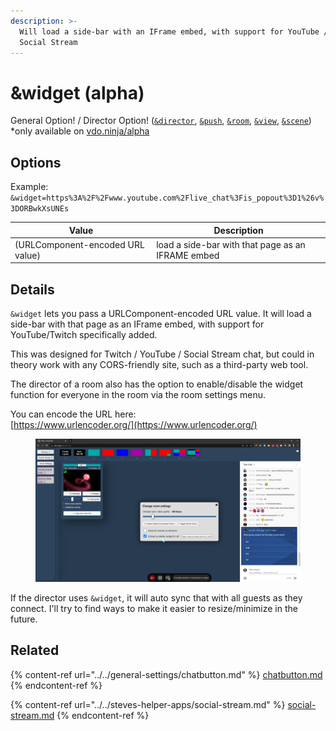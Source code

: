 ```yaml
---
description: >-
  Will load a side-bar with an IFrame embed, with support for YouTube / Twitch /
  Social Stream
---
```


# \&widget (alpha)

General Option! / Director Option! ([`&director`](../../viewers-settings/director.md), [`&push`](../../source-settings/push.md), [`&room`](../../general-settings/room.md), [`&view`](../view-parameters/view.md), [`&scene`](../view-parameters/scene.md))\
\*only available on [vdo.ninja/alpha](https://vdo.ninja/alpha/)

## Options

Example: `&widget=https%3A%2F%2Fwww.youtube.com%2Flive_chat%3Fis_popout%3D1%26v%3DORBwkXsUNEs`

| Value                            | Description                                       |
| -------------------------------- | ------------------------------------------------- |
| (URLComponent-encoded URL value) | load a side-bar with that page as an IFRAME embed |

## Details

`&widget` lets you pass a URLComponent-encoded URL value. It will load a side-bar with that page as an IFrame embed, with support for YouTube/Twitch specifically added.

This was designed for Twitch / YouTube / Social Stream chat, but could in theory work with any CORS-friendly site, such as a third-party web tool.

The director of a room also has the option to enable/disable the widget function for everyone in the room via the room settings menu.

You can encode the URL here:\
[https://www.urlencoder.org/](https://www.urlencoder.org/)

<figure><img src="../../.gitbook/assets/image (7) (1) (1).png" alt=""><figcaption></figcaption></figure>

If the director uses `&widget`, it will auto sync that with all guests as they connect. I'll try to find ways to make it easier to resize/minimize in the future.

## Related

{% content-ref url="../../general-settings/chatbutton.md" %}
[chatbutton.md](../../general-settings/chatbutton.md)
{% endcontent-ref %}

{% content-ref url="../../steves-helper-apps/social-stream.md" %}
[social-stream.md](../../steves-helper-apps/social-stream.md)
{% endcontent-ref %}
